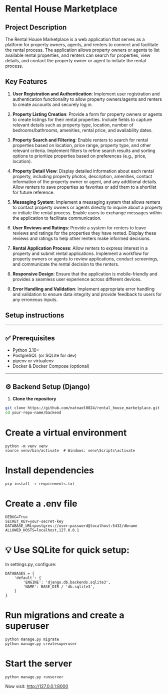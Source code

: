 # Rental House Marketplace

## Project Description

The Rental House Marketplace is a web application that serves as a platform for property owners, agents, and renters to connect and facilitate the rental process. The application allows property owners or agents to list available rental properties, and renters can search for properties, view details, and contact the property owner or agent to initiate the rental process.

## Key Features

1. **User Registration and Authentication**: Implement user registration and authentication functionality to allow property owners/agents and renters to create accounts and securely log in.

2. **Property Listing Creation**: Provide a form for property owners or agents to create listings for their rental properties. Include fields to capture relevant details such as property type, location, number of bedrooms/bathrooms, amenities, rental price, and availability dates.

3. **Property Search and Filtering**: Enable renters to search for rental properties based on location, price range, property type, and other relevant criteria. Implement filters to refine search results and sorting options to prioritize properties based on preferences (e.g., price, location).

4. **Property Detail View**: Display detailed information about each rental property, including property photos, description, amenities, contact information of the property owner or agent, and any additional details. Allow renters to save properties as favorites or add them to a shortlist for future reference.

5. **Messaging System**: Implement a messaging system that allows renters to contact property owners or agents directly to inquire about a property or initiate the rental process. Enable users to exchange messages within the application to facilitate communication.

6. **User Reviews and Ratings**: Provide a system for renters to leave reviews and ratings for the properties they have rented. Display these reviews and ratings to help other renters make informed decisions.

7. **Rental Application Process**: Allow renters to express interest in a property and submit rental applications. Implement a workflow for property owners or agents to review applications, conduct screenings, and communicate the rental decision to the renters.

8. **Responsive Design**: Ensure that the application is mobile-friendly and provides a seamless user experience across different devices.

9. **Error Handling and Validation**: Implement appropriate error handling and validation to ensure data integrity and provide feedback to users for any erroneous inputs.

## Setup instructions

---

## ✅ Prerequisites

- Python 3.10+
- PostgreSQL (or SQLite for dev)
- pipenv or virtualenv
- Docker & Docker Compose (optional)

---

## ⚙️ Backend Setup (Django)

1. **Clone the repository**

```bash
git clone https://github.com/natnael0024/rental_house_marketplace.git
cd your-repo-name/backend
```

# Create a virtual environment
```
python -m venv venv
source venv/bin/activate  # Windows: venv\Scripts\activate
```

# Install dependencies
```
pip install -r requirements.txt
```

# Create a .env file
```
DEBUG=True
SECRET_KEY=your-secret-key
DATABASE_URL=postgres://user:password@localhost:5432/dbname
ALLOWED_HOSTS=localhost,127.0.0.1
```

# 💡 Use SQLite for quick setup:

In settings.py, configure:
```
DATABASES = {
    'default': {
        'ENGINE': 'django.db.backends.sqlite3',
        'NAME': BASE_DIR / 'db.sqlite3',
    }
}
```

# Run migrations and create a superuser
```
python manage.py migrate
python manage.py createsuperuser
```

# Start the server
```
python manage.py runserver
```

Now visit: http://127.0.0.1:8000


